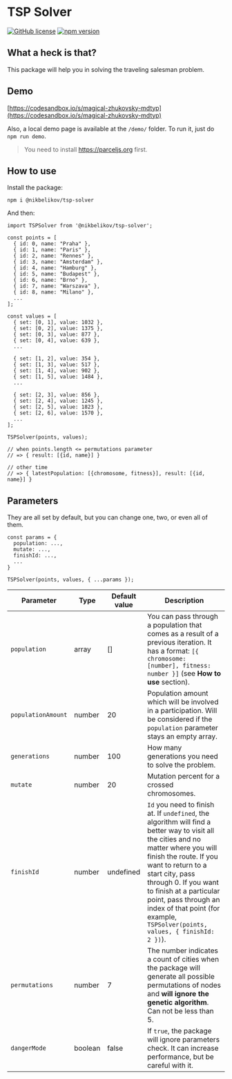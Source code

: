 # TSP Solver

[![GitHub license](https://img.shields.io/badge/license-ISC-blue.svg)](https://github.com/nikbelikov/tsp-solver/blob/master/LICENSE) [![npm version](https://img.shields.io/npm/v/@nikbelikov/tsp-solver.svg?style=flat)](https://www.npmjs.com/package/@nikbelikov/tsp-solver)

## What a heck is that?

This package will help you in solving the traveling salesman problem.

## Demo

[https://codesandbox.io/s/magical-zhukovsky-mdtyp](https://codesandbox.io/s/magical-zhukovsky-mdtyp)

Also, a local demo page is available at the `/demo/` folder. To run it, just do `npm run demo`.

> You need to install https://parceljs.org first.

## How to use

Install the package:

```
npm i @nikbelikov/tsp-solver
```

And then:

```
import TSPSolver from '@nikbelikov/tsp-solver';

const points = [
  { id: 0, name: "Praha" },
  { id: 1, name: "Paris" },
  { id: 2, name: "Rennes" },
  { id: 3, name: "Amsterdam" },
  { id: 4, name: "Hamburg" },
  { id: 5, name: "Budapest" },
  { id: 6, name: "Brno" },
  { id: 7, name: "Warszava" },
  { id: 8, name: "Milano" },
  ...
];

const values = [
  { set: [0, 1], value: 1032 },
  { set: [0, 2], value: 1375 },
  { set: [0, 3], value: 877 },
  { set: [0, 4], value: 639 },
  ...

  { set: [1, 2], value: 354 },
  { set: [1, 3], value: 517 },
  { set: [1, 4], value: 902 },
  { set: [1, 5], value: 1484 },
  ...

  { set: [2, 3], value: 856 },
  { set: [2, 4], value: 1245 },
  { set: [2, 5], value: 1823 },
  { set: [2, 6], value: 1570 },
  ...
];

TSPSolver(points, values);

// when points.length <= permutations parameter
// => { result: [{id, name}] }

// other time
// => { latestPopulation: [{chromosome, fitness}], result: [{id, name}] }
```

## Parameters

They are all set by default, but you can change one, two, or even all of them.

```
const params = {
  population: ...,
  mutate: ...,
  finishId: ...,
  ...
}

TSPSolver(points, values, { ...params });
```

| Parameter | Type | Default value | Description |
|---|---|---|---|
| `population` | array | [] | You can pass through a population that comes as a result of a previous iteration. It has a format: `[{ chromosome: [number], fitness: number }]` (see **How to use** section). |
| `populationAmount` | number | 20 | Population amount which will be involved in a participation. Will be considered if the `population` parameter stays an empty array. |
| `generations` | number | 100 | How many generations you need to solve the problem. |
| `mutate` | number | 20 | Mutation percent for a crossed chromosomes. |
| `finishId` | number | undefined | `Id` you need to finish at. If `undefined`, the algorithm will find a better way to visit all the cities and no matter where you will finish the route. If you want to return to a start city, pass through 0. If you want to finish at a particular point, pass through an index of that point (for example, `TSPSolver(points, values, { finishId: 2 })`). |
| `permutations` | number | 7 | The number indicates a count of cities when the package will generate all possible permutations of nodes and **will ignore the genetic algorithm**. Can not be less than 5. |
| `dangerMode` | boolean | false | If `true`, the package will ignore parameters check. It can increase performance, but be careful with it. |
